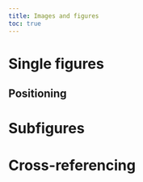 ```yaml
---
title: Images and figures
toc: true
---
```


# Single figures

## Positioning

# Subfigures

# Cross-referencing
